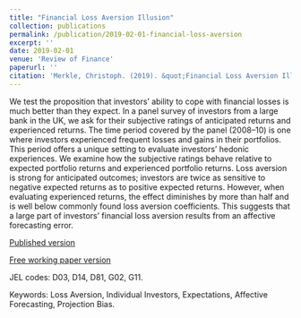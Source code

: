 ```yaml
---
title: "Financial Loss Aversion Illusion"
collection: publications
permalink: /publication/2019-02-01-financial-loss-aversion
excerpt: ''
date: 2019-02-01
venue: 'Review of Finance'
paperurl: ''
citation: 'Merkle, Christoph. (2019). &quot;Financial Loss Aversion Illusion.&quot; <i>Review of Finance</i>, in press.'
---
```

We test the proposition that investors’ ability to cope with financial losses is much better than they expect. In a panel survey of investors from a large bank in the UK, we ask for their subjective ratings of anticipated returns and experienced returns. The time period covered by the panel (2008–10) is one where investors experienced frequent losses and gains in their portfolios. This period offers a unique setting to evaluate investors’ hedonic experiences. We examine how the subjective ratings behave relative to expected portfolio returns and experienced portfolio returns. Loss aversion is strong for anticipated outcomes; investors are twice as sensitive to negative expected returns as to positive expected returns. However, when evaluating experienced returns, the effect diminishes by more than half and is well below commonly found loss aversion coefficients. This suggests that a large part of investors’ financial loss aversion results from an affective forecasting error.

[Published version](https://doi.org/10.1093/rof/rfz002)

[Free working paper version](https://dx.doi.org/10.2139/ssrn.2445941)

JEL codes: D03, D14, D81, G02, G11.

Keywords: Loss Aversion, Individual Investors, Expectations, Affective Forecasting, Projection Bias.

